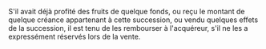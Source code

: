 S'il avait déjà profité des fruits de quelque fonds, ou reçu le montant de quelque créance appartenant à cette succession, ou vendu quelques effets de la succession, il est tenu de les rembourser à l'acquéreur, s'il ne les a expressément réservés lors de la vente.


  

  
